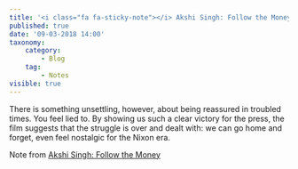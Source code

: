```yaml
---
title: '<i class="fa fa-sticky-note"></i> Akshi Singh: Follow the Money'
published: true
date: '09-03-2018 14:00'
taxonomy:
    category:
        - Blog
    tag:
        - Notes
visible: true
---
```


<p class="highlight">There is something unsettling, however, about being reassured in troubled times. You feel lied to. By showing us such a clear victory for the press, the film suggests that the struggle is over and dealt with: we can go home and forget, even feel nostalgic for the Nixon era.</p>
<p>Note from <a href="http://ift.tt/2t9m1UQ" class="styling u-bookmark-of">Akshi Singh: Follow the Money</a></p>
